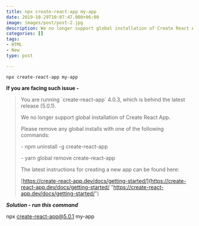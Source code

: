 ```yaml
---
title: npx create-react-app my-app
date: 2019-10-29T10:07:47.000+06:00
image: images/post/post-2.jpg
description: We no longer support global installation of Create React App.
categories: []
tags:
- HTML
- New
type: post

---
```

    npx create-react-app my-app

  
**If you are facing such issue -** 

> You are running \`create-react-app\` 4.0.3, which is behind the latest release (5.0.1).
>
> We no longer support global installation of Create React App.
>
> Please remove any global installs with one of the following commands:
>
> \- npm uninstall -g create-react-app
>
> \- yarn global remove create-react-app
>
> The latest instructions for creating a new app can be found here:
>
> [https://create-react-app.dev/docs/getting-started/](https://create-react-app.dev/docs/getting-started/ "https://create-react-app.dev/docs/getting-started/")

  
  
**_Solution - run this command_**   
  
npx create-react-app@5.0.1 my-app